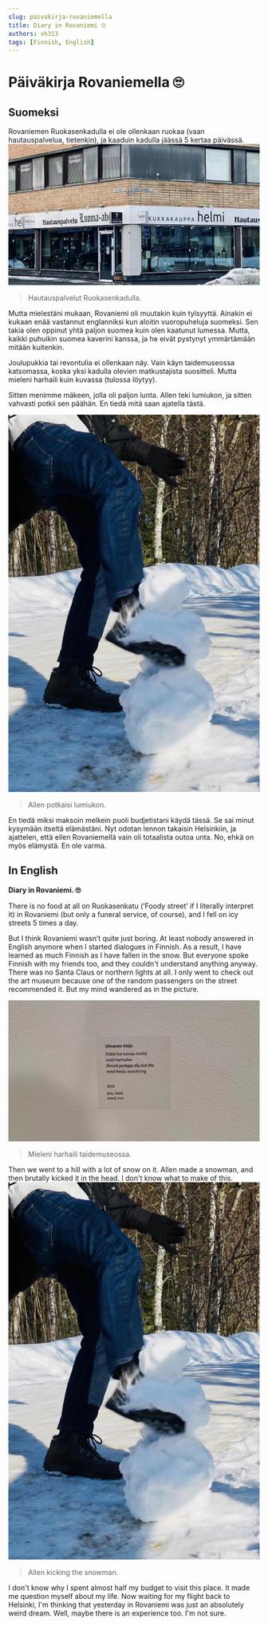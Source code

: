 ```yaml
---
slug: paivakirja-rovaniemella
title: Diary in Rovaniemi 🙄
authors: xh313
tags: [Finnish, English]
---
```

# Päiväkirja Rovaniemella 🙄
## Suomeksi

Rovaniemen Ruokasenkadulla ei ole ollenkaan ruokaa (vaan hautauspalvelua, tietenkin), ja kaaduin kadulla jäässä 5 kertaa päivässä.
![Hautauspalvelut](./hautauspalvelut.jpg)
> Hautauspalvelut Ruokasenkadulla.

<!--truncate-->
Mutta mielestäni mukaan, Rovaniemi oli muutakin kuin tylsyyttä. Ainakin ei kukaan enää vastannut englanniksi kun aloitin vuoropuheluja suomeksi. Sen takia olen oppinut yhtä paljon suomea kuin olen kaatunut lumessa. Mutta, kaikki puhuikin suomea kaverini kanssa, ja he eivät pystynyt ymmärtämään mitään kuitenkin.

Joulupukkia tai revontulia ei ollenkaan näy. Vain käyn taidemuseossa katsomassa, koska yksi kadulla olevien matkustajista suositteli. Mutta mieleni harhaili kuin kuvassa (tulossa löytyy).

Sitten menimme mäkeen, jolla oli paljon lunta. Allen teki lumiukon, ja sitten vahvasti potkii sen päähän. En tiedä mitä saan ajatella tästä.

![Potkaistu lumiukko](./lumiukko.jpg)
> Allen potkaisi lumiukon.

En tiedä miksi maksoin melkein puoli budjetistani käydä tässä. Se sai minut kysymään itseltä elämästäni. Nyt odotan lennon takaisin Helsinkiin, ja ajattelen, että eilen Rovaniemellä vain oli totaalista outoa unta. No, ehkä on myös elämystä. En ole varma.

## In English
**Diary in Rovaniemi. 🙄**

There is no food at all on Ruokasenkatu (‘Foody street’ if I literally interpret it) in Rovaniemi (but only a funeral service, of course), and I fell on icy streets 5 times a day.

But I think Rovaniemi wasn’t quite just boring. At least nobody answered in English anymore when I started dialogues in Finnish. As a result, I have learned as much Finnish as I have fallen in the snow. But everyone spoke Finnish with my friends too, and they couldn't understand anything anyway.
There was no Santa Claus or northern lights at all. I only went to check out the art museum because one of the random passengers on the street recommended it. But my mind wandered as in the picture.

![Mieleni harhaili](./harhailla.jpg)
> Mieleni harhaili taidemuseossa.

Then we went to a hill with a lot of snow on it. Allen made a snowman, and then brutally kicked it in the head. I don't know what to make of this.
![Potkaistu lumiukko](./lumiukko.jpg)
> Allen kicking the snowman.

I don't know why I spent almost half my budget to visit this place. It made me question myself about my life. Now waiting for my flight back to Helsinki, I'm thinking that yesterday in Rovaniemi was just an absolutely weird dream. Well, maybe there is an experience too. I'm not sure.

